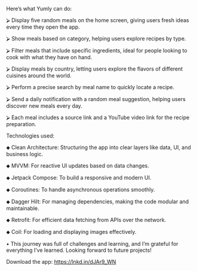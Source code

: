 Here’s what Yumly can do:

⮚ Display five random meals on the home screen, giving users fresh ideas every time they open the app.

⮚ Show meals based on category, helping users explore recipes by type.

⮚ Filter meals that include specific ingredients, ideal for people looking to cook with what they have on hand.

⮚ Display meals by country, letting users explore the flavors of different cuisines around the world.

⮚ Perform a precise search by meal name to quickly locate a recipe.

⮚ Send a daily notification with a random meal suggestion, helping users discover new meals every day.

⮚ Each meal includes a source link and a YouTube video link for the recipe preparation.

Technologies used:

⬥ Clean Architecture: Structuring the app into clear layers like data, UI, and business logic.

⬥ MVVM: For reactive UI updates based on data changes.

⬥ Jetpack Compose: To build a responsive and modern UI.

⬥ Coroutines: To handle asynchronous operations smoothly.

⬥ Dagger Hilt: For managing dependencies, making the code modular and maintainable.

⬥ Retrofit: For efficient data fetching from APIs over the network.

⬥ Coil: For loading and displaying images effectively.

• This journey was full of challenges and learning, and I’m grateful for everything I’ve learned. Looking forward to future projects!

Download the app: https://lnkd.in/dJAr9_WN
